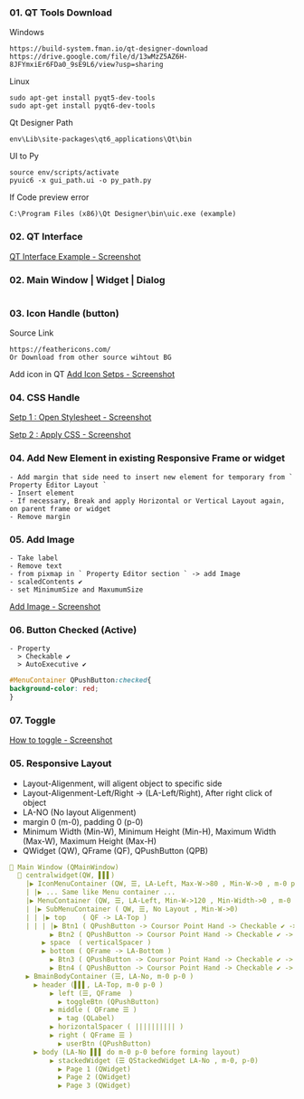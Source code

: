 ### 01. QT Tools Download
Windows
```
https://build-system.fman.io/qt-designer-download
https://drive.google.com/file/d/13wMzZ5AZ6H-8JFYmxiEr6FDa0_9sE9L6/view?usp=sharing
```
Linux
```
sudo apt-get install pyqt5-dev-tools
sudo apt-get install pyqt6-dev-tools
```
Qt Designer Path
```
env\Lib\site-packages\qt6_applications\Qt\bin
```
UI to Py
```
source env/scripts/activate
pyuic6 -x gui_path.ui -o py_path.py
```
If Code preview error
```
C:\Program Files (x86)\Qt Designer\bin\uic.exe (example)
```
### 02. QT Interface
[QT Interface Example - Screenshot](https://github.com/samratpro/Python_Notes/blob/master/06.%20GUI/01.%20PyQt6_Notes/00.%20All_Images/qt_interface.png)
### 02. Main Window | Widget | Dialog
```
```
### 03. Icon Handle (button)
Source Link
```href
https://feathericons.com/
Or Download from other source wihtout BG
```
Add icon in QT
[Add Icon Setps - Screenshot](https://github.com/samratpro/Python_Notes/blob/master/06.%20GUI/01.%20PyQt6_Notes/00.%20All_Images/icon_add_step.png)

### 04. CSS Handle
[Setp 1 : Open Stylesheet - Screenshot](https://github.com/samratpro/Python_Notes/blob/master/06.%20GUI/01.%20PyQt6_Notes/00.%20All_Images/add_css_setp1.png)

[Setp 2 : Apply CSS - Screenshot](https://github.com/samratpro/Python_Notes/blob/master/06.%20GUI/01.%20PyQt6_Notes/00.%20All_Images/add_css_setp2.png)

### 04. Add New Element in existing Responsive Frame or widget
```
- Add margin that side need to insert new element for temporary from ` Property Editor Layout `
- Insert element
- If necessary, Break and apply Horizontal or Vertical Layout again, on parent frame or widget
- Remove margin
```
### 05. Add Image
```
- Take label
- Remove text
- from pixmap in ` Property Editor section ` -> add Image
- scaledContents ✔️ 
- set MinimumSize and MaxumumSize
```
[Add Image - Screenshot](https://github.com/samratpro/Python_Notes/blob/master/06.%20GUI/01.%20PyQt6_Notes/00.%20All_Images/Image_add.png)
### 06. Button Checked (Active)
```
- Property
  > Checkable ✔️
  > AutoExecutive ✔️
```
```css
#MenuContainer QPushButton:checked{
background-color: red;
}
```
### 07. Toggle
[How to toggle - Screenshot](https://github.com/samratpro/Python_Notes/blob/master/06.%20GUI/01.%20PyQt6_Notes/00.%20All_Images/toggle.png)
### 05. Responsive Layout
- Layout-Aligenment, will aligent object to specific side
- Layout-Aligenment-Left/Right -> (LA-Left/Right), After right click of object
- LA-NO (No layout Aligenment)
- margin 0 (m-0), padding 0 (p-0)
- Minimum Width (Min-W), Minimum Height (Min-H), Maximum Width (Max-W), Maximum Height (Max-H)
- QWidget (QW), QFrame (QF), QPushButton (QPB)
```yaml
📌 Main Window (QMainWindow)
  📌 centralwidget(QW, ▌▌▌)
    |▶ IconMenuContainer (QW, ☰, LA-Left, Max-W->80 , Min-W->0 , m-0 p-0 )
    | |▶ ... Same like Menu container ...
    |▶ MenuContainer (QW, ☰, LA-Left, Min-W->120 , Min-Width->0 , m-0 p-0 )
    | |▶ SubMenuContainer ( QW, ☰, No Layout , Min-W->0)
    | | |▶ top    ( QF -> LA-Top )  
    | | | |▶ Btn1 ( QPushButton -> Coursor Point Hand -> Checkable ✔️ -> Checkable ✔️)
          ▶ Btn2 ( QPushButton -> Coursor Point Hand -> Checkable ✔️ -> Checkable ✔️ )
        ▶ space  ( verticalSpacer )
        ▶ bottom ( QFrame -> LA-Bottom )
          ▶ Btn3 ( QPushButton -> Coursor Point Hand -> Checkable ✔️ -> Checkable ✔️ )
          ▶ Btn4 ( QPushButton -> Coursor Point Hand -> Checkable ✔️ -> Checkable ✔️ )      
    ▶ BmainBodyContainer (☰, LA-No, m-0 p-0 )
      ▶ header (▌▌▌, LA-Top, m-0 p-0 )
          ▶ left (☰, QFrame  )
            ▶ toggleBtn (QPushButton)
          ▶ middle ( QFrame ☰ )
            ▶ tag (QLabel)
          ▶ horizontalSpacer ( |||||||||| )
          ▶ right ( QFrame ☰ )
            ▶ userBtn (QPushButton)
      ▶ body (LA-No ▌▌▌ do m-0 p-0 before forming layout)
          ▶ stackedWidget (☰ QStackedWidget LA-No , m-0, p-0)
            ▶ Page 1 (QWidget)
            ▶ Page 2 (QWidget)
            ▶ Page 3 (QWidget)



```
